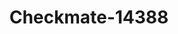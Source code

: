 ---
f_zip-code: 91402
f_state-code: CA
title: Checkmate-14388
f_phone: 818-902-3872
f_city-only: Panorama City
f_address: 14447 Titus Street Panorama City
f_location-unique-id: '14388'
slug: checkmate-14388
updated-on: '2024-05-30T13:46:58.046Z'
created-on: '2024-05-30T13:36:59.803Z'
published-on: '2024-05-30T13:54:32.469Z'
f_city-state: cms/city/panorama-city-ca.md
f_company: cms/company/checkmate.md
f_state: cms/state/california.md
layout: '[payday-loan].html'
tags: payday-loan
---